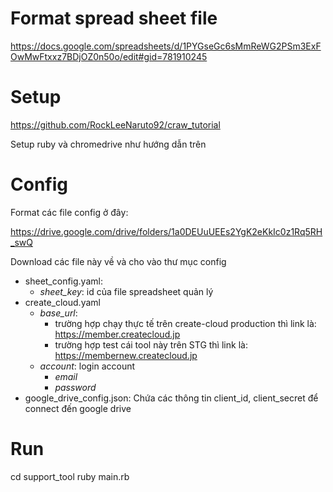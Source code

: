 # Format spread sheet file

https://docs.google.com/spreadsheets/d/1PYGseGc6sMmReWG2PSm3ExFOwMwFtxxz7BDjOZ0n50o/edit#gid=781910245

# Setup

https://github.com/RockLeeNaruto92/craw_tutorial

Setup ruby và chromedrive như hướng dẫn trên

# Config

Format các file config ở đây:

https://drive.google.com/drive/folders/1a0DEUuUEEs2YgK2eKkIc0z1Rq5RH_swQ

Download các file này về và cho vào thư mục config

- sheet_config.yaml:
  - *sheet_key*: id của file spreadsheet quản lý
- create_cloud.yaml
  - *base_url*:
    - trường hợp chạy thực tế trên create-cloud production thì link là: https://member.createcloud.jp
    - trường hợp test cái tool này trên STG thì link là: https://membernew.createcloud.jp
  - *account*: login account
    - *email*
    - *password*
- google_drive_config.json: Chứa các thông tin client_id, client_secret để connect đến google drive

# Run

cd support_tool
ruby main.rb
